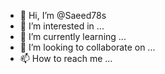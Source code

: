 - 👋 Hi, I’m @Saeed78s
- 👀 I’m interested in ...
- 🌱 I’m currently learning ...
- 💞️ I’m looking to collaborate on ...
- 📫 How to reach me ...

<!---
Saeed78s/Saeed78s is a ✨ special ✨ repository because its `README.md` (this file) appears on your GitHub profile.
You can click the Preview link to take a look at your changes.
--->
